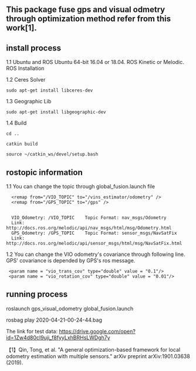 

## This package fuse gps and visual odmetry through optimization method refer from this work[1].


## install process

1.1 Ubuntu and ROS
Ubuntu 64-bit 16.04 or 18.04. ROS Kinetic or Melodic. ROS Installation

1.2 Ceres Solver

```
sudo apt-get install libceres-dev
```

1.3 Geographic Lib

```
sudo apt-get install libgeographic-dev
```

1.4 Build
```
cd ..

catkin build

source ~/catkin_ws/devel/setup.bash
```

## rostopic information

1.1 You can change the topic through global_fusion.launch file
```
  <remap from="/VIO_TOPIC" to="/vins_estimator/odometry" />
  <remap from="/GPS_TOPIC" to="/gps" />


  VIO_Odometry: /VIO_TOPIC    Topic Format: nav_msgs/Odometry
  Link: http://docs.ros.org/melodic/api/nav_msgs/html/msg/Odometry.html
  GPS_Odometry: /GPS_TOPIC    Topic Format: sensor_msgs/NavSatFix
  Link: http://docs.ros.org/melodic/api/sensor_msgs/html/msg/NavSatFix.html
```
1.2 You can change the VIO odometry's covariance through following line. 
    GPS' covariance is depended by GPS's ros message.
```
 <param name = "vio_trans_cov" type="double" value = "0.1"/>
 <param name = "vio_rotation_cov" type="double" value = "0.01"/>
```

## running process

roslaunch gps_visual_odometry global_fusion.launch

rosbag play 2020-04-21-00-24-44.bag

The link for test data: https://drive.google.com/open?id=1Zw4d80cI9uji_f8fyyLxhBRHsLWDgh7y

【1】Qin, Tong, et al. "A general optimization-based framework for local odometry estimation with multiple sensors." arXiv preprint arXiv:1901.03638 (2019).
